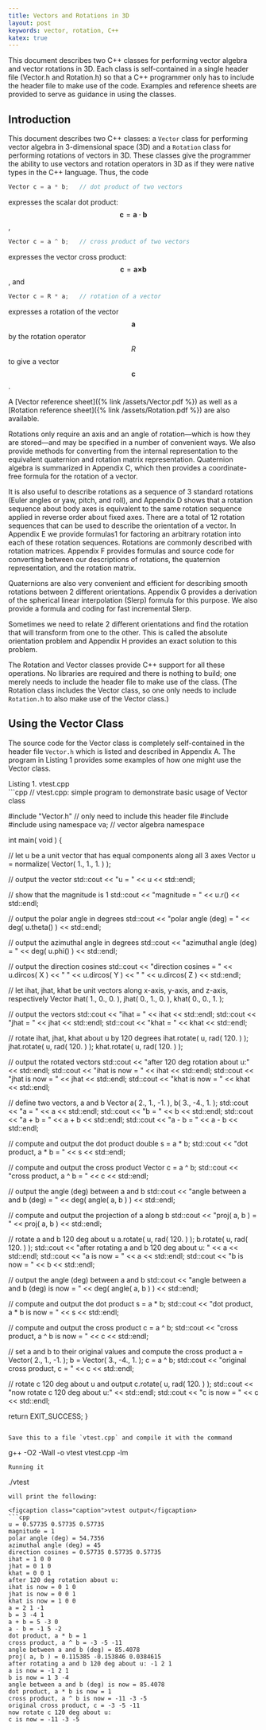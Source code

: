 ```yaml
---
title: Vectors and Rotations in 3D
layout: post
keywords: vector, rotation, C++
katex: true
---
```


This document describes two C++ classes for performing vector algebra and vector rotations in 3D.
Each class is self-contained in a single header file (Vector.h and Rotation.h) so that a C++ programmer
only has to include the header file to make use of the code. Examples and reference sheets are provided to serve
as guidance in using the classes.

## Introduction



This document describes two C++ classes: a `Vector` class for performing vector algebra in 3-dimensional space (3D) and a `Rotation` class for performing rotations of vectors in 3D. These classes give the programmer the ability to use vectors and rotation operators in 3D as if they were native types in the C++ language. Thus, the code
```cpp
Vector c = a * b;   // dot product of two vectors
```
expresses the scalar dot product:
$$\newcommand{\vect}[1]{\boldsymbol{#1}}
\newcommand{\cross}{\boldsymbol{\times}}
\boldsymbol{c} = \boldsymbol{a} \cdot \boldsymbol{b}
$$,
```cpp
Vector c = a ^ b;   // cross product of two vectors
```
expresses the vector cross product:
$$
\newcommand{\vect}[1]{\boldsymbol{#1}}
\newcommand{\cross}{\boldsymbol{\times}}
\vect{c} = \vect{a} \cross \vect{b}
$$,
and
```cpp
Vector c = R * a;   // rotation of a vector
```
expresses a rotation of the vector
$$
\newcommand{\vect}[1]{\boldsymbol{#1}}
\vect{a}
$$
by the rotation operator $$\mathit{R}$$ to give a vector
$$
\newcommand{\vect}[1]{\boldsymbol{#1}}
\vect{c}
$$.
<!-- A reference sheet for each class is made available in Appendix A and Appendix B. -->
A [Vector reference sheet]({% link /assets/Vector.pdf %}) as well as a
[Rotation reference sheet]({% link /assets/Rotation.pdf %}) are also available.



Rotations only require an axis and an angle of rotation&mdash;which is how they are stored&mdash;and may be specified in a number of convenient ways. We also provide methods for converting from the internal representation to the equivalent quaternion and rotation matrix representation. Quaternion algebra is summarized in Appendix C, which then provides a coordinate-free formula for the rotation of a vector.

It is also useful to describe rotations as a sequence of 3 standard rotations (Euler angles or yaw, pitch, and roll), and Appendix D shows that a rotation sequence about body axes is equivalent to the same rotation sequence applied in reverse order about fixed axes. There are a total of 12 rotation sequences that can be used to describe the orientation of a vector. In Appendix E we provide formulas1 for factoring an arbitrary rotation into each of these rotation sequences.
Rotations are commonly described with rotation matrices. Appendix F provides formulas and source code for converting between our descriptions of rotations, the quaternion representation, and the rotation matrix.

Quaternions are also very convenient and efficient for describing smooth rotations between 2 different orientations. Appendix G provides a derivation of the spherical linear interpolation (Slerp) formula for this purpose. We also provide a formula and coding for fast incremental Slerp.

Sometimes we need to relate 2 different orientations and find the rotation that will transform from one to the other. This is called the absolute orientation problem and Appendix H provides an exact solution to this problem.

The Rotation and Vector classes provide C++ support for all these operations. No libraries are required and there is nothing to build; one merely needs to include the header file to make use of the class. (The Rotation class includes the Vector class, so one only needs to include `Rotation.h` to also make use of the Vector class.)

## Using the Vector Class

The source code for the Vector class is completely self-contained in the header file
`Vector.h`
which is listed and described in Appendix A. The program in Listing 1 provides some examples of how one might use the Vector class.
<figcaption class="caption">Listing 1. vtest.cpp</figcaption>
```cpp
// vtest.cpp: simple program to demonstrate basic usage of Vector class

#include "Vector.h"   // only need to include this header file
#include <iostream>
#include <cstdlib>
using namespace va;   // vector algebra namespace

int main( void ) {

   // let u be a unit vector that has equal components along all 3 axes
   Vector u = normalize( Vector( 1., 1., 1. ) );
   
   // output the vector
   std::cout << "u = " << u << std::endl;
   
   // show that the magnitude is 1
   std::cout << "magnitude = " << u.r() << std::endl;
   
   // output the polar angle in degrees
   std::cout << "polar angle (deg) = " << deg( u.theta() ) << std::endl;
   
   // output the azimuthal angle in degrees
   std::cout << "azimuthal angle (deg) = " << deg( u.phi() ) << std::endl;
   
   // output the direction cosines
   std::cout << "direction cosines = " << u.dircos( X ) << " " << u.dircos( Y ) << " " << u.dircos( Z ) << std::endl;
   
   // let ihat, jhat, khat be unit vectors along x-axis, y-axis, and z-axis, respectively
   Vector ihat( 1., 0., 0. ), jhat( 0., 1., 0. ), khat( 0., 0., 1. );
   
   // output the vectors
   std::cout << "ihat = " << ihat << std::endl;
   std::cout << "jhat = " << jhat << std::endl;
   std::cout << "khat = " << khat << std::endl;
   
   // rotate ihat, jhat, khat about u by 120 degrees
   ihat.rotate( u, rad( 120. ) );
   jhat.rotate( u, rad( 120. ) );
   khat.rotate( u, rad( 120. ) );
   
   // output the rotated vectors
   std::cout << "after 120 deg rotation about u:" << std::endl;
   std::cout << "ihat is now = " << ihat << std::endl;
   std::cout << "jhat is now = " << jhat << std::endl;
   std::cout << "khat is now = " << khat << std::endl;
   
   // define two vectors, a and b
   Vector a( 2., 1., -1. ), b( 3., -4., 1. );
   std::cout << "a = " << a << std::endl;
   std::cout << "b = " << b << std::endl;
   std::cout << "a + b = " << a + b << std::endl;
   std::cout << "a - b = " << a - b << std::endl;
   
   // compute and output the dot product
   double s = a * b;
   std::cout << "dot product, a * b = " << s << std::endl;
   
   // compute and output the cross product
   Vector c = a ^ b;
   std::cout << "cross product, a ^ b = " << c << std::endl;
   
   // output the angle (deg) between a and b
   std::cout << "angle between a and b (deg) = " << deg( angle( a, b ) ) << std::endl;
   
   // compute and output the projection of a along b
   std::cout << "proj( a, b ) = " << proj( a, b ) << std::endl;
   
   // rotate a and b 120 deg about u
   a.rotate( u, rad( 120. ) );
   b.rotate( u, rad( 120. ) );
   std::cout << "after rotating a and b 120 deg about u: " << a << std::endl;
   std::cout << "a is now = " << a << std::endl;
   std::cout << "b is now = " << b << std::endl;
   
   // output the angle (deg) between a and b
   std::cout << "angle between a and b (deg) is now = " << deg( angle( a, b ) ) << std::endl;
   
   // compute and output the dot product
   s = a * b;
   std::cout << "dot product, a * b is now = " << s << std::endl;
   
   // compute and output the cross product
   c = a ^ b;
   std::cout << "cross product, a ^ b is now = " << c << std::endl;
   
   // set a and b to their original values and compute the cross product
   a = Vector( 2., 1., -1. );
   b = Vector( 3., -4., 1. );
   c = a ^ b;
   std::cout << "original cross product, c = " << c << std::endl;
   
   // rotate c 120 deg about u and output
   c.rotate( u, rad( 120. ) );
   std::cout << "now rotate c 120 deg about u:" << std::endl;
   std::cout << "c is now = " << c << std::endl;

   return EXIT_SUCCESS;
}
```

Save this to a file `vtest.cpp` and compile it with the command
```
g++ -O2 -Wall -o vtest vtest.cpp -lm
```
Running it
```
./vtest
```
will print the following:

<figcaption class="caption">vtest output</figcaption>
```cpp
u = 0.57735 0.57735 0.57735
magnitude = 1
polar angle (deg) = 54.7356
azimuthal angle (deg) = 45
direction cosines = 0.57735 0.57735 0.57735
ihat = 1 0 0
jhat = 0 1 0
khat = 0 0 1
after 120 deg rotation about u:
ihat is now = 0 1 0
jhat is now = 0 0 1
khat is now = 1 0 0
a = 2 1 -1
b = 3 -4 1
a + b = 5 -3 0
a - b = -1 5 -2
dot product, a * b = 1
cross product, a ^ b = -3 -5 -11
angle between a and b (deg) = 85.4078
proj( a, b ) = 0.115385 -0.153846 0.0384615
after rotating a and b 120 deg about u: -1 2 1
a is now = -1 2 1
b is now = 1 3 -4
angle between a and b (deg) is now = 85.4078
dot product, a * b is now = 1
cross product, a ^ b is now = -11 -3 -5
original cross product, c = -3 -5 -11
now rotate c 120 deg about u:
c is now = -11 -3 -5
```
